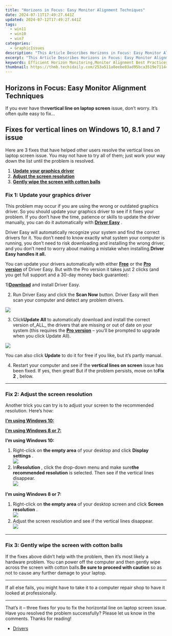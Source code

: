 ```yaml
---
title: "Horizons in Focus: Easy Monitor Alignment Techniques"
date: 2024-07-11T17:49:27.641Z
updated: 2024-07-12T17:49:27.641Z
tags:
  - win11
  - win10
  - win7
categories:
  - GraphicIssues
description: "This Article Describes Horizons in Focus: Easy Monitor Alignment Techniques"
excerpt: "This Article Describes Horizons in Focus: Easy Monitor Alignment Techniques"
keywords: Efficient Horizon Monitoring,Monitor Alignment Best Practices,Easy Monitor Calibration Tips,Ergonomic Display Settings Guide,Professional Monitor Setup Techniques,User-Friendly Screen Alignment Methods,The Title Suggests a Focus on Practical Techniques or Methods Related to Monitor Alignment, Making Easy Monitor Alignment Techniques an Ideal Primary Keyword because It Directly Addresses the User's Potential Query,The Title Includes the Word 'Horizons,' Which Could Be Interpreted in Multiple Ways but Aligns Well with Content About Display Technology, Suggesting a Forward-Looking or Innovative Approach to Monitor Alignment—A Concept that May Appeal to Tech Enthusiasts or Professionals Seeking Cutting-Edge Information.,A Focus on Focused Horizons Implies Clarity and Precision in the Subject Matter (Monitor Alignment), Which Is Attractive for Users Who Are Looking for Detailed, Targeted Advice Rather than Generic Tips. This Term Could Rank Well if There's a Niche Audience Interested in Such Focused Techniques.,By Using Horizons, It Evokes Images of Expanding or Broadening One’s Perspective, Which Might Be Metaphorically Linked to Enhancing the User Experience Through Improved Monitor Settings. This Can Resonate with Users Seeking Comprehensive Solutions that Offer a More Expansive View on Their Display Setup.,The Alliteration in Horizons in Focus Is Memorable and Catchy, Which Might Aid in SEO Through Increased Click-Through Rates From Search Results. It's Also Concise and to the Point, Likely Making It an Effective Keyword for Capturing User Interest Quickly.,When Evaluating Keywords Derived From the Title, Easy Monitor Alignment Techniques Is Particularly Strong because of Its Direct Appeal to Users Looking for Straightforward Solutions. This Term Can Be Optimized Effectively Across Various Platforms While Maintaining a Broad yet Specific Search Scope. The Simplicity of the Term Also Ensures It's Accessible and Understandable to a Wide Audience, Potentially Driving Organic Traffic From Diverse Demographics Who Are in Need of Monitor Alignment Guidance but May Not Have Deep Technical Knowledge.
thumbnail: https://thmb.techidaily.com/253a511a8eebe03ad95bca3519e71144f55137cbd051ad18a83009076fc1de06.jpg
---
```


## Horizons in Focus: Easy Monitor Alignment Techniques

 If you ever have the**vertical line on laptop screen** issue, don’t worry. It’s often quite easy to fix…

## Fixes for vertical lines on Windows 10, 8.1 and 7 issue

 Here are 3 fixes that have helped other users resolve the vertical lines on laptop screen issue. You may not have to try all of them; just work your way down the list until the problem is resolved.

1. [**Update your graphics driver**](#F1)
2. [**Adjust the screen resolution**](#F2)
3. [**Gently wipe the screen with cotton balls**](#F3)

### Fix 1: Update your graphics driver

 This problem may occur if you are using the wrong or outdated graphics driver. So you should update your graphics driver to see if it fixes your problem. If you don’t have the time, patience or skills to update the driver manually, you can do it automatically with **[Driver Easy](https://tools.techidaily.com/drivereasy/download/)**  .

 Driver Easy will automatically recognize your system and find the correct drivers for it. You don’t need to know exactly what system your computer is running, you don’t need to risk downloading and installing the wrong driver, and you don’t need to worry about making a mistake when installing.**Driver Easy handles it all.**

 You can update your drivers automatically with either [](https://tools.techidaily.com/drivereasy/download/) **[Free](https://tools.techidaily.com/drivereasy/download/)** [](https://tools.techidaily.com/drivereasy/download/) or the **[Pro version](https://tools.techidaily.com/drivereasy/download/)**  of Driver Easy. But with the Pro version it takes just 2 clicks (and you get full support and a 30-day money back guarantee):

 1)[**Download**](https://tools.techidaily.com/drivereasy/download/) and install Driver Easy.

 2) Run Driver Easy and click the **Scan Now** button. Driver Easy will then scan your computer and detect any problem drivers.

![](https://images.drivereasy.com/wp-content/uploads/2018/07/img_5b46ffcde1143.jpg)

 3) Click**Update All** to automatically download and install the correct version of_ALL_ the drivers that are missing or out of date on your system (this requires the [**Pro version**](https://tools.techidaily.com/drivereasy/download/) – you’ll be prompted to upgrade when you click Update All).

![](https://images.drivereasy.com/wp-content/uploads/2018/07/img_5b594e371b13c.jpg)

 You can also click **Update** to do it for free if you like, but it’s partly manual.

 4) Restart your computer and see if the **vertical lines on screen** issue has been fixed. If yes, then great! But if the problem persists, move on to**Fix 2** , below.

---

### Fix 2: Adjust the screen resolution

 Another trick you can try is to adjust your screen to the recommended resolution. Here’s how:

[**I’m using Windows 10:**](#W10)

[**I’m using Windows 8 or 7:**](#W7)

 **I’m using Windows 10:**

1. Right-click on **the empty area**   of your desktop and click **Display settings** .  
![](https://images.drivereasy.com/wp-content/uploads/2018/07/img_5b4c67b31715b.jpg)
2. In**Resolution** , click the drop-down menu and make sure**the recommended resolution** is selected. Then see if the vertical lines disappear.  
![](https://images.drivereasy.com/wp-content/uploads/2018/07/img_5b4c683faa667.jpg)

 **I’m using Windows 8 or 7:**

1. Right-click on **the empty area**   of your desktop screen and click **Screen resolution** .  
![](https://images.drivereasy.com/wp-content/uploads/2018/07/img_5b5ed6d79ee72.jpg)
2. Adjust the screen resolution and see if the vertical lines disappear.  
![](https://images.drivereasy.com/wp-content/uploads/2018/08/img_5b72884ff0e75.jpg)

---

### Fix 3: Gently wipe the screen with cotton balls

 If the fixes above didn’t help with the problem, then it’s most likely a hardware problem. You can power off the computer and then gently wipe across the screen with cotton balls.**Be sure to proceed with caution** so as not to cause any further damage to your laptop.

---

 If all else fails, you might have to take it to a computer repair shop to have it looked at professionally.

---

 That’s it – three fixes for you to fix the horizontal line on laptop screen issue. Have you resolved the problem successfully? Please let us know in the comments. Thanks for reading!

* [Drivers](https://tools.techidaily.com/drivereasy/download/)

<ins class="adsbygoogle"
     style="display:block"
     data-ad-format="autorelaxed"
     data-ad-client="ca-pub-7571918770474297"
     data-ad-slot="1223367746"></ins>



<ins class="adsbygoogle"
     style="display:block"
     data-ad-client="ca-pub-7571918770474297"
     data-ad-slot="8358498916"
     data-ad-format="auto"
     data-full-width-responsive="true"></ins>




